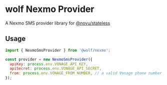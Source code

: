 # wolf Nexmo Provider

A Nexmo SMS provider library for [@novu/stateless](https://github.com/tecklens/tk-wolf/)

## Usage

```javascript
import { NexmoSmsProvider } from '@wolf/nexmo';

const provider = new NexmoSmsProvider({
  apiKey: process.env.VONAGE_API_KEY,
  apiSecret: process.env.VONAGE_API_SECRET,
  from: process.env.VONAGE_FROM_NUMBER, // a valid Vonage phone number
});
```
